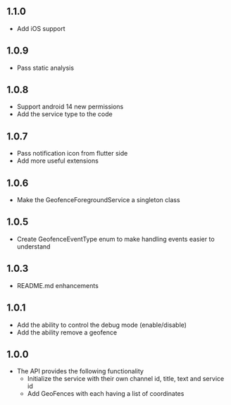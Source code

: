 ## 1.1.0

* Add iOS support

## 1.0.9

* Pass static analysis

## 1.0.8

* Support android 14 new permissions
* Add the service type to the code

## 1.0.7

* Pass notification icon from flutter side
* Add more useful extensions

## 1.0.6

* Make the GeofenceForegroundService a singleton class

## 1.0.5

* Create GeofenceEventType enum to make handling events easier to understand

## 1.0.3

* README.md enhancements

## 1.0.1

* Add the ability to control the debug mode (enable/disable)
* Add the ability remove a geofence

## 1.0.0

* The API provides the following functionality
  * Initialize the service with their own channel id, title, text and service id
  * Add GeoFences with each having a list of coordinates
